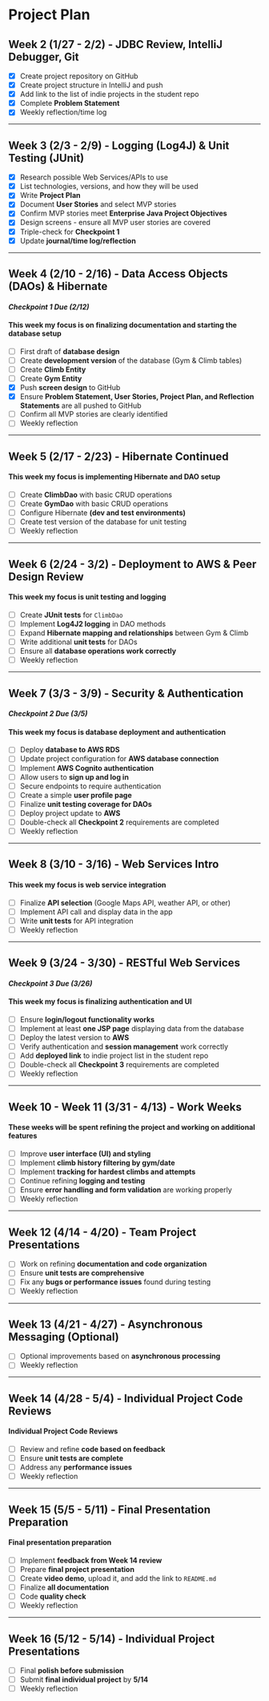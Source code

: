 # Project Plan

## **Week 2 (1/27 - 2/2) - JDBC Review, IntelliJ Debugger, Git**
- [X] Create project repository on GitHub
- [X] Create project structure in IntelliJ and push
- [X] Add link to the list of indie projects in the student repo
- [X] Complete **Problem Statement**
- [X] Weekly reflection/time log

---

## **Week 3 (2/3 - 2/9) - Logging (Log4J) & Unit Testing (JUnit)**
- [X] Research possible Web Services/APIs to use
- [X] List technologies, versions, and how they will be used
- [X] Write **Project Plan**
- [X] Document **User Stories** and select MVP stories
- [X] Confirm MVP stories meet **Enterprise Java Project Objectives**
- [X] Design screens - ensure all MVP user stories are covered
- [X] Triple-check for **Checkpoint 1**
- [X] Update **journal/time log/reflection**

---

## **Week 4 (2/10 - 2/16) - Data Access Objects (DAOs) & Hibernate**
#### *Checkpoint 1 Due (2/12)*
#### This week my focus is on **finalizing documentation and starting the database setup**
- [ ] First draft of **database design**
- [ ] Create **development version** of the database (Gym & Climb tables)
- [ ] Create **Climb Entity**
- [ ] Create **Gym Entity**
- [X] Push **screen design** to GitHub
- [X] Ensure **Problem Statement, User Stories, Project Plan, and Reflection Statements** are all pushed to GitHub
- [ ] Confirm all MVP stories are clearly identified
- [ ] Weekly reflection

---

## **Week 5 (2/17 - 2/23) - Hibernate Continued**
#### This week my focus is implementing **Hibernate and DAO setup**
- [ ] Create **ClimbDao** with basic CRUD operations
- [ ] Create **GymDao** with basic CRUD operations
- [ ] Configure Hibernate **(dev and test environments)**
- [ ] Create test version of the database for unit testing
- [ ] Weekly reflection

---

## **Week 6 (2/24 - 3/2) - Deployment to AWS & Peer Design Review**
#### This week my focus is **unit testing and logging**
- [ ] Create **JUnit tests** for `ClimbDao`
- [ ] Implement **Log4J2 logging** in DAO methods
- [ ] Expand **Hibernate mapping and relationships** between Gym & Climb
- [ ] Write additional **unit tests** for DAOs
- [ ] Ensure all **database operations work correctly**
- [ ] Weekly reflection

---

## **Week 7 (3/3 - 3/9) - Security & Authentication**
#### *Checkpoint 2 Due (3/5)*
#### This week my focus is **database deployment and authentication**
- [ ] Deploy **database to AWS RDS**
- [ ] Update project configuration for **AWS database connection**
- [ ] Implement **AWS Cognito authentication**
- [ ] Allow users to **sign up and log in**
- [ ] Secure endpoints to require authentication
- [ ] Create a simple **user profile page**
- [ ] Finalize **unit testing coverage for DAOs**
- [ ] Deploy project update to **AWS**
- [ ] Double-check all **Checkpoint 2** requirements are completed
- [ ] Weekly reflection

---

## **Week 8 (3/10 - 3/16) - Web Services Intro**
#### This week my focus is **web service integration**
- [ ] Finalize **API selection** (Google Maps API, weather API, or other)
- [ ] Implement API call and display data in the app
- [ ] Write **unit tests** for API integration
- [ ] Weekly reflection

---

## **Week 9 (3/24 - 3/30) - RESTful Web Services**
#### *Checkpoint 3 Due (3/26)*
#### This week my focus is **finalizing authentication and UI**
- [ ] Ensure **login/logout functionality works**
- [ ] Implement at least **one JSP page** displaying data from the database
- [ ] Deploy the latest version to **AWS**
- [ ] Verify authentication and **session management** work correctly
- [ ] Add **deployed link** to indie project list in the student repo
- [ ] Double-check all **Checkpoint 3** requirements are completed
- [ ] Weekly reflection

---

## **Week 10 - Week 11 (3/31 - 4/13) - Work Weeks**
#### These weeks will be spent refining the project and working on additional features
- [ ] Improve **user interface (UI) and styling**
- [ ] Implement **climb history filtering by gym/date**
- [ ] Implement **tracking for hardest climbs and attempts**
- [ ] Continue refining **logging and testing**
- [ ] Ensure **error handling and form validation** are working properly
- [ ] Weekly reflection

---

## **Week 12 (4/14 - 4/20) - Team Project Presentations**
- [ ] Work on refining **documentation and code organization**
- [ ] Ensure **unit tests are comprehensive**
- [ ] Fix any **bugs or performance issues** found during testing
- [ ] Weekly reflection

---

## **Week 13 (4/21 - 4/27) - Asynchronous Messaging (Optional)**
- [ ] Optional improvements based on **asynchronous processing**
- [ ] Weekly reflection

---

## **Week 14 (4/28 - 5/4) - Individual Project Code Reviews**
#### Individual Project **Code Reviews**
- [ ] Review and refine **code based on feedback**
- [ ] Ensure **unit tests are complete**
- [ ] Address any **performance issues**
- [ ] Weekly reflection

---

## **Week 15 (5/5 - 5/11) - Final Presentation Preparation**
#### Final **presentation preparation**
- [ ] Implement **feedback from Week 14 review**
- [ ] Prepare **final project presentation**
- [ ] Create **video demo**, upload it, and add the link to `README.md`
- [ ] Finalize **all documentation**
- [ ] Code **quality check**
- [ ] Weekly reflection

---

## **Week 16 (5/12 - 5/14) - Individual Project Presentations**
- [ ] Final **polish before submission**
- [ ] Submit **final individual project** by **5/14**
- [ ] Weekly reflection